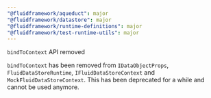 ```yaml
---
"@fluidframework/aqueduct": major
"@fluidframework/datastore": major
"@fluidframework/runtime-definitions": major
"@fluidframework/test-runtime-utils": major
---
```


`bindToContext` API removed

`bindToContext` has been removed from `IDataObjectProps`, `FluidDataStoreRuntime`, `IFluidDataStoreContext` and `MockFluidDataStoreContext`. This has been deprecated for a while and cannot be used anymore.

